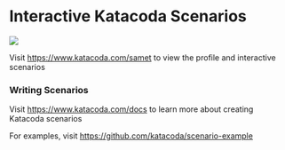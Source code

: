 # Interactive Katacoda Scenarios

[![](http://shields.katacoda.com/katacoda/samet/count.svg)](https://www.katacoda.com/samet "Get your profile on Katacoda.com")

Visit https://www.katacoda.com/samet to view the profile and interactive scenarios

### Writing Scenarios
Visit https://www.katacoda.com/docs to learn more about creating Katacoda scenarios

For examples, visit https://github.com/katacoda/scenario-example
